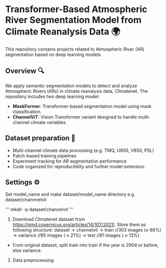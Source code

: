 # Transformer-Based Atmospheric River Segmentation Model from Climate Reanalysis Data 🌍

This repository contains projects related to Atmospheric River (AR) segmentation based on deep learning models.

## Overview 🔍
We apply semantic segmentation models to detect and analyze Atmospheric Rivers (ARs) in climate reanalysis data, Climatenet. The repository includes two deep learning model:

- **MaskFormer**: Transformer-based segmentation model using mask classification.
- **ChannelViT**: Vision Transformer variant designed to handle multi-channel climate variables.

## Dataset preparation 📂

- Multi-channel climate data processing (e.g. TMQ, U850, V850, PSL)
- Patch-based training pipelines
- Experiment tracking for AR segmentation performance
- Code organized for reproducibility and further model extension

## Settings ⚙
Set model_name and make dataset/model_name directory
e.g. dataset/channnelvit

'''
mkdir -p dataset/channelvit 
'''
1. Download Climatenet dataset from https://gmd.copernicus.org/articles/14/107/2021/. Store them as following structure:
   dataset
   -> channelvit
     -> train        //303 images (≈ 66%)
     -> variance     //95 images ( ≈ 21%) 
     -> test         //61 images ( ≈ 13%)
* From original dataset, split train into train if the year is 2004 or before, else variance.
  
2. Data preprocessing


